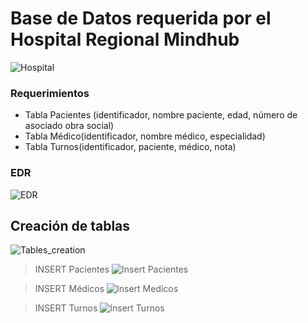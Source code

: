 # Base de Datos requerida por el Hospital Regional Mindhub 

![Hospital](https://github.com/miradacsc/BBDDHospital/assets/74154572/f12bfd39-8c83-42d8-8f30-60361d38a5a2)

### Requerimientos

- Tabla Pacientes (identificador, nombre paciente, edad, número de asociado obra social)
- Tabla Médico(identificador, nombre médico, especialidad)
- Tabla Turnos(identificador, paciente, médico, nota)

### EDR
![EDR](https://github.com/miradacsc/BBDDHospital/assets/74154572/ef4e01f2-eb1f-4766-b886-60838a72cb62)

Creación de tablas
-------------
![Tables_creation](https://github.com/miradacsc/BBDDHospital/assets/74154572/5a496fe7-2415-4542-aedd-250d22329520)

> INSERT Pacientes
![Insert Pacientes](https://github.com/miradacsc/BBDDHospital/assets/74154572/d985a87a-d4db-42b7-9500-befb25cc3dcd)

> INSERT Médicos
![Insert Medicos](https://github.com/miradacsc/BBDDHospital/assets/74154572/315900d3-512b-4c82-ade5-4888c42303fc)

> INSERT Turnos
![Insert Turnos](https://github.com/miradacsc/BBDDHospital/assets/74154572/41bbdd3c-5187-482d-9562-dbe59845aedb)
